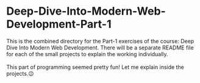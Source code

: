 <h1>Deep-Dive-Into-Modern-Web-Development-Part-1</h1>
This is the combined directory for the Part-1 exercises of the course: Deep Dive Into Modern Web Development. There will be a separate README file for each of the small projects to explain the working individually.
<br><br>
This part of programming seemed pretty fun! Let me explain inside the projects.😉
